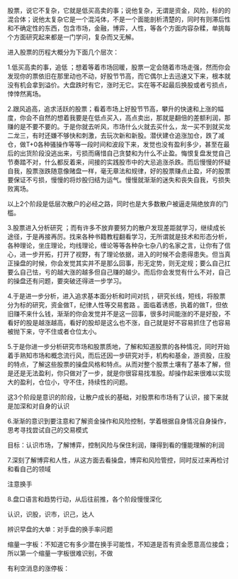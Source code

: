 股票，说它不复杂，它就是低买高卖的事；说他复杂，无谓是资金，风险，标的的混合体；说他太复杂它是一个混沌体，不是一个面能剖析清楚的，同时有则滞后性和不确定性的东西，包含市场，金融，博弈，人性，等各个方面内容杂糅，单挑每个方面研究起来都是一门学问，复杂而又无解。

进入股票的历程大概分为下面几个层次：

1.低买高卖的事，追低 ；想着等着市场回暖，股票一定会随着市场走强，然而你会发现你的票依旧在那里动也不动，好股节节高，而它偶尔上去迅速又下来，根本就没有机会拿到溢价。大盘跌时有它，涨时无它。实在等不起最后换股或者亏损点，悻悻然离场。

2.跟风追高，追求活跃的股票；看着市场上好股节节高，攀升的快速和上涨的幅度，你会不自然的想着我要是在低点买入，高点卖出，那就是翻倍的差额利润，那赚的是不要不要的。于是你就去听风，市场什么火就去买什么，龙一买不到就买龙二龙三，有时还嫌不够快和刺激，去玩次新和新股。潜伏建仓追涨加仓，跌了减仓，做T+0各种骚操作等等一段时间和波段下来，发觉也没有盈利多少，甚至在最后的出货阶段没逃出来，亏损而痛惜自己贪婪和为什么不止盈。悔恨复盘发觉自己节奏踏不对，什么都反着来，间接的实践股市中的大忌追涨杀跌。而后慢慢的怀疑自我，股票涨跌随意像赌盘一样，毫无章法和规律，好的股票赚点止盈，坏的股票要保证不亏损，慢慢的将炒股归结为运气。慢慢就渐渐的迷失和丧失自我，亏损失败离场。

以上2个阶段是低层次散户的必经之路，同时也是大多数散户被逼走隔绝放弃的门槛。

3.股票进入分析研究  ；而有许多不放弃要努力的散户发现差距就学习，继续成长途径，于是再接再厉。找来各种书籍教程翻看学习，无所谓就是技术和形态分析，各种理论，坐庄理论，均线理论，缠论等等各种杂七杂八的名家之言，让你有了信心，进一步开拓，打开了视野，有了理论依据，进入的时候不会患得患失。但当真正操盘的时候，你会发觉其实并不是那么回事，形无定势，则无定规；要么自己扛要么自己怯，亏的越大涨的越多但自己赚的越少。而后你会发觉有什么不对，自己的操盘还有问题，要突破还得进一步学习。

4.于是进一步分析，进入追求基本面分析和时间对抗 ，研究长线，短线，将股票分为标的研究，资金做T，纪律人性等交易套路 。面临着诱惑，执着的做T，但依旧赚不来什么钱，渐渐的你会发觉并不是这一回事，很多时间能涨的不是好股，不看好的股是越涨越高，看好的股却是这么也不涨，自己就是好不容易抓住了也容易被抛下来，守不住或者仓位太小。

5.于是你进一步分析研究市场和股票质地，了解和知道股票的各种情况，同时开始着手熟知市场和概念流行风，而后还因一步研究对手，机构和基金，游资股，庄股的特点，了解这些股票的操盘风格和特点。从而对整个股票土壤有了基本了解，但是还是无法盈利，你只做对了一步，就是你很容易找准股。却操作起来很难以实现大的盈利，仓位小，守不住，持续性的问题。

这3个阶段是意识的阶段，让散户成长的基础，对股票和市场有了认识，接下来就是加深和对自身的认识

6.渐渐的意识到要注意和了解资金操作和风险控制，学着根据自身情况自身操作，思考寻找尝试自己的交易模式

   目标：认识市场，了解博弈，控制风险与保住利润，赚得到看的懂能理解的利润

7.深刻了解博弈和人性，从这方面去看操盘，博弈和风险管控，同时反过来再检讨和看自己的领域

注意换手

8.盘口语言和趋势行动，从后往前推，各个阶段慢慢深化



认识，识股，识市，识己，达人



辨识早盘的大单：对手盘的换手率问题

缩量一字板：不知道它有多少潜在换手可能性，不知道是否有资金愿意高位接盘；所以第一个缩量一字板很难识别，不做

有利空消息的涨停板：